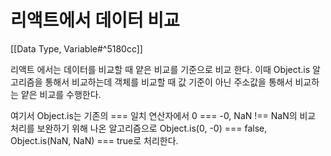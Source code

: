 # 리액트에서 데이터 비교
[[Data Type, Variable#^5180cc]]

리액트 에서는 데이터를 비교할 때 얕은 비교를 기준으로 비교 한다. 이때 Object.is 알고리즘을 통해서 비교하는데 객체를 비교할 때 값 기준이 아닌 주소값을 통해서 비교하는 얕은 비교를 수행한다.

여기서 Object.is는 기존의 === 일치 연산자에서 0 === -0, NaN !== NaN의 비교 처리를 보완하기 위해 나온 알고리즘으로 
Object.is(0, -0) === false, Object.is(NaN, NaN) === true로 처리한다.
